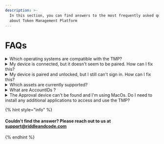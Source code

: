 ```yaml
---
description: >-
  In this section, you can find answers to the most frequently asked questions
  about Token Management Platform
---
```


# FAQs

<details>

<summary>Which operating systems are compatible with the TMP?</summary>

Token Management Platform enables the best user experience on the following reference system:

**Windows 10 pro, OS build 19041.985 in combination with Chrome Version 91.0.4472.77**

Other operating systems and browser configurations are untested and not recommended. Please reach out to your single point of contact at RIDDLE\&CODE for any inquiries about other system and browser configurations.

</details>

<details>

<summary>My device is connected, but it doesn't seem to be paired. How can I fix this?</summary>

First, make sure that you Approval Device is unlocked. Then, close and reopen the TMP browser window. That should fix the issue.



</details>

<details>

<summary>My device is paired and unlocked, but I still can't sign in. How can I fix this?</summary>

In this case, perform the following steps:

1. Unplug your Approval Device,
2. Clear Chrome cache,
3. Plug in and unlock your device,
4. Now try to sign in again.

ex

</details>

<details>

<summary>Which assets are currently supported?</summary>

For a complete list of the available currencies please refer to [Available currencies](available-currencies.md)

</details>

<details>

<summary>What are AccountIDs ?</summary>

AccountIDs provide a set of coin addresses under a common identifier. New internal coin addresses are generated by adding a new AccountID. The system then uses the AccountID to create a set of coin addresses for all supported currencies.

Hardened derivation paths are used so that the valid range for AccountIDs is defined from 0x0000 0000 to 0x7FFF FFFF.

**Note:** any AccountID must start with the # sign. For example:

* `#00112233`
* `#11223344`
* `#00DDEEFF`



</details>

<details>

<summary>The Approval device can't be found and I'm using MacOs. Do I need to install any additional applications to access and use the TMP?</summary>

Yes, you will need to install the RIDDLE\&CODE Bridge Service application.

The steps are as follows:

* Download the RnC Bridge 2.0.31. You can find the latest version [here](https://riddlecode.app.box.com/s/ksud48m25jytzhrhcg81hay9c378jp0y).
* Next, run "rncbridge-2.0.31.pkg". You'll see that **Security and Privacy Centre** will block the action. This means that you have to save the app as an exception to the security settings.

<img src="../.gitbook/assets/image6.png" alt="" data-size="original">

* To save the app as an exception to the security settings, follow the steps below.
* Open the **Security and Privacy** service on your MacBook.

<img src="../.gitbook/assets/image5.png" alt="" data-size="original">

* Navigate to _Allow apps downloaded from_

<img src="../.gitbook/assets/image8.png" alt="" data-size="original">

* Click **Open Anyway** and then confirm that you want to open the app.

<img src="../.gitbook/assets/image7.png" alt="" data-size="original">

* Start the installation process and follow the steps on the screen.

<img src="../.gitbook/assets/image1.png" alt="" data-size="original">

<img src="../.gitbook/assets/image3.png" alt="" data-size="original">

After the app is successfully installed, you are ready to access and use the Token Management Platform.



</details>

{% hint style="info" %}
#### Couldn't find the answer? Please reach out to us at support@riddleandcode.com
{% endhint %}

